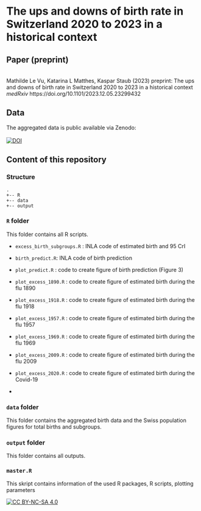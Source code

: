 # The ups and downs of birth rate in Switzerland 2020 to 2023 in a historical context

## Paper (preprint)

<br >
Mathilde Le Vu, Katarina L Matthes, Kaspar Staub (2023) preprint: The ups and downs of birth rate in Switzerland 2020 to 2023 in a historical context <i> medRxiv </i> 
https://doi.org/10.1101/2023.12.05.23299432

## Data

The aggregated data is public available via Zenodo:
<br >
<br >
[![DOI](https://zenodo.org/badge/DOI/10.5281/zenodo.10277091.svg)](https://doi.org/10.5281/zenodo.10277091)

## Content of this repository

### Structure

```
.
+-- R
+-- data
+-- output
```

### `R` folder 

This folder contains all R scripts.
  
  - `excess_birth_subgroups.R` : INLA code of estimated birth and 95 CrI
  - `birth_predict.R`: INLA code of birth prediction
  - `plot_predict.R` : code to create figure of birth prediction (Figure 3)
  - `plot_excess_1890.R` : code to create figure of estimated birth during the flu 1890
  - `plot_excess_1918.R` : code to create figure of estimated birth during the flu 1918
  - `plot_excess_1957.R` : code to create figure of estimated birth during the flu 1957
  - `plot_excess_1969.R` : code to create figure of estimated birth during the flu 1969
  - `plot_excess_2009.R` : code to create figure of estimated birth during the flu 2009
  - `plot_excess_2020.R` : code to create figure of estimated birth during the Covid-19

  - 
### `data` folder

This folder contains the aggregated birth data and the Swiss population figures for total births and subgroups.

### `output` folder

This folder contains all outputs.

### `master.R` 

This skript contains information of the used R packages, R scripts, plotting parameters

[![CC BY-NC-SA 4.0][cc-by-nc-sa-image]][cc-by-nc-sa]

[cc-by-nc-sa]: http://creativecommons.org/licenses/by-nc-sa/4.0/
[cc-by-nc-sa-image]: https://licensebuttons.net/l/by-nc-sa/4.0/88x31.png

